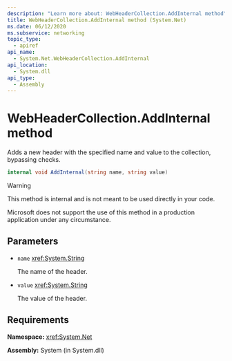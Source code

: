 ```yaml
---
description: "Learn more about: WebHeaderCollection.AddInternal method"
title: WebHeaderCollection.AddInternal method (System.Net)
ms.date: 06/12/2020
ms.subservice: networking
topic_type:
  - apiref
api_name:
  - System.Net.WebHeaderCollection.AddInternal
api_location:
  - System.dll
api_type:
  - Assembly
---
```

# WebHeaderCollection.AddInternal method

Adds a new header with the specified name and value to the collection, bypassing checks.

```csharp
internal void AddInternal(string name, string value)
```

> [!WARNING]
> This method is internal and is not meant to be used directly in your code.
>
> Microsoft does not support the use of this method in a production application under any circumstance.

## Parameters

- `name` <xref:System.String>

  The name of the header.

- `value` <xref:System.String>

  The value of the header.

## Requirements

**Namespace:** <xref:System.Net>

**Assembly:** System (in System.dll)
